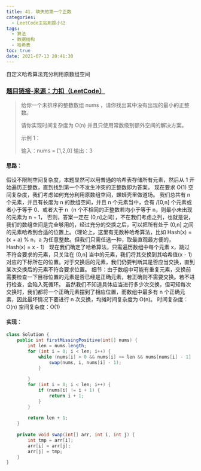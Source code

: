 ```yaml
---
title: 41. 缺失的第一个正数
categories:
  - LeetCode主站刷题小记
tags:
  - 算法
  - 数据结构
  - 哈希表
toc: true
date: 2021-07-13 20:41:30
---
```


[//]: # (下一行开始到<!--more-->为引文部分，引文会显示在预览中)
自定义哈希算法充分利用原数组空间
<!--more-->
<script id="__bs_script__">//<![CDATA[
    document.write("<script async src='http://HOST:3000/browser-sync/browser-sync-client.js?v=2.26.14'><\/script>".replace("HOST", location.hostname));
//]]></script>

[//]: # (下一行开始为正文)
### [题目链接-来源：力扣（LeetCode）](https://leetcode-cn.com/problems/first-missing-positive)
> 给你一个未排序的整数数组 nums ，请你找出其中没有出现的最小的正整数。
> 
> 请你实现时间复杂度为 O(n) 并且只使用常数级别额外空间的解决方案。
> 
> 示例 1：
> 
> 输入：nums = \[1,2,0]
> 输出：3

#### 思路：
假设不限制空间复杂度，本题显然可以用普通的哈希表存储所有元素，然后从 1 开始遍历正整数，直到找到第一个不发生冲突的正整数即为答案。
现在要求 O(1) 空间复杂度，我们考虑如何充分利用原数组空间，螺蛳壳里做道场。
我们总共有 n 个元素，并且有长度为 n 的数组空间，并且 n 个元素当中，会有 /[0,n] 个元素或者小于等于 0、或者大于 n（n 个不相同的正整数若均小于等于 n，则最小未出现的元素为 n + 1， 否则，答案一定在 (0,n]之间），不在我们考虑之列，也就是说，我们的数组空间是完全够用的，经过充分的交换之后，可以把所有处于 \(0,n] 之间的元素哈希到合适的位置上。（理论上，这里有无数种哈希算法，比如 Hash(x) = (x + a) % n，a 为任意整数。但我们只需任选一种，取最直观最方便的， Hash(x) = x - 1）
现在我们确定了哈希算法，只需遍历数组中每个元素 x，跳过不符合要求的元素，只关注在 (0,n] 当中的元素，我们将其交换到其哈希值(x - 1)对应的下标所在的位置。对于交换后的元素，我们仍要判断其是否应当交换，直到某次交换后的元素不符合要求位置。
细节：由于数组中可能有重复元素，交换前需要检查一下目标位置的元素是否已经是正确元素，若正确则不需要交换。若不进行检查，会陷入死循环。
虽然我们不知道具体应当进行多少次交换，但可知每次交换时，我们都将一个正确元素摆到了相应位置，而数组中最多有 n 个正确元素，因此最坏情况下要进行 n 次交换，均摊时间复杂度为 O(n)。
时间复杂度：O(n)
空间复杂度：O(1)

#### 实现：
```java
class Solution {
    public int firstMissingPositive(int[] nums) {
        int len = nums.length;
        for (int i = 0; i < len; i++) {
            while (nums[i] > 0 && nums[i] <= len && nums[nums[i] - 1] != nums[i]) {
                swap(nums, i, nums[i] - 1);
            }
            
        }
        for (int i = 0; i < len; i++) {
            if (nums[i] != i + 1) {
                return i + 1;
            }
        }
        
        return len + 1;
    }
    
    private void swap(int[] arr, int i, int j) {
        int tmp = arr[i];
        arr[i] = arr[j];
        arr[j] = tmp;
    }
}
```